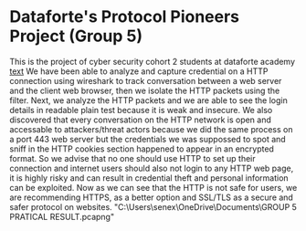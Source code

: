 # Dataforte's Protocol Pioneers Project (Group 5)
This is the project of cyber security cohort 2 students at dataforte academy
[text](<../../GROUP 5 PRATICAL RESULT.pcapng>)
We have been able to analyze and capture credential on a HTTP connection using wireshark to track conversation between a web server and the client web browser, then we isolate the HTTP packets using the filter.
Next, we analyze the HTTP packets and we are able to see the login details in readable plain test because it is weak and insecure.
We also discovered that every conversation on the HTTP network is open and accessable to attackers/threat actors because  we did the same process on a port 443 web server but the credentials we was suppossed to spot and sniff in the HTTP cookies section happened to appear in an encrypted format.
So we advise that no one should use HTTP to set up their connection and internet users should also not login to any HTTP web page, it is highly risky and can result in credential theft and personal information can be exploited.
Now as we can see that the HTTP is not safe for users, we are recommending HTTPS, as a better option and SSL/TLS as a secure and safer protocol on websites.
"C:\Users\senex\OneDrive\Documents\GROUP 5 PRATICAL RESULT.pcapng"
